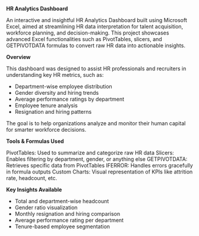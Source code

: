 **HR Analytics Dashboard**

An interactive and insightful HR Analytics Dashboard built using Microsoft Excel, aimed at streamlining HR data interpretation for talent acquisition, workforce planning, and decision-making. This project showcases advanced Excel functionalities such as PivotTables, slicers, and GETPIVOTDATA formulas to convert raw HR data into actionable insights.

**Overview**

This dashboard was designed to assist HR professionals and recruiters in understanding key HR metrics, such as:

- Department-wise employee distribution
- Gender diversity and hiring trends
- Average performance ratings by department
- Employee tenure analysis
- Resignation and hiring patterns

The goal is to help organizations analyze and monitor their human capital for smarter workforce decisions.

**Tools & Formulas Used**

PivotTables: Used to summarize and categorize raw HR data 
Slicers: Enables filtering by department, gender, or anything else
GETPIVOTDATA: Retrieves specific data from PivotTables 
IFERROR: Handles errors gracefully in formula outputs 
Custom Charts: Visual representation of KPIs like attrition rate, headcount, etc.

**Key Insights Available**
- Total and department-wise headcount
- Gender ratio visualization
- Monthly resignation and hiring comparison
- Average performance rating per department
- Tenure-based employee segmentation





